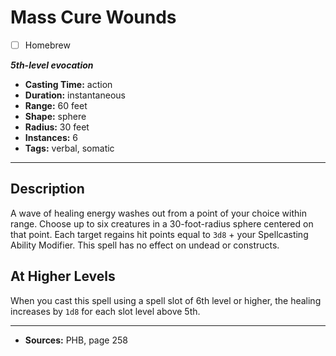 # Mass Cure Wounds
- [ ] Homebrew

***5th-level evocation***
- **Casting Time:** action
- **Duration:** instantaneous
- **Range:** 60 feet
- **Shape:** sphere
- **Radius:** 30 feet
- **Instances:** 6
- **Tags:** verbal, somatic

---

## Description
A wave of healing energy washes out from a point of your choice within range.
Choose up to six creatures in a 30-foot-radius sphere centered on that point.
Each target regains hit points equal to `3d8` + your Spellcasting Ability Modifier.
This spell has no effect on undead or constructs.

## At Higher Levels
When you cast this spell using a spell slot of 6th level or higher, the healing increases by `1d8` for each slot level above 5th.

---

- **Sources:** PHB, page 258

